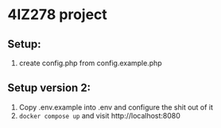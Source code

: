# 4IZ278 project

## Setup:
1. create config.php from config.example.php

## Setup version 2:
1. Copy .env.example into .env and configure the shit out of it
2. `docker compose up` and visit http://localhost:8080